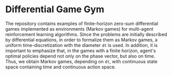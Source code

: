 # Differential Game Gym

The repository contains examples of finite-horizon zero-sum differential games implemented as environments (Markov games) for multi-agent reinforcement learning algorithms. Since the problems are initially described by differential equations, in order to formalize them as Markov games, a uniform time-discretization with the diameter <code>dt</code> is used. In addition, it is important to emphasize that, in the games with a finite horizon, agent's optimal policies depend not only on the phase vector, but also on time. Thus, we obtain Markov games, depending on <code>dt</code>, with continuous state space containing time and continuous action space.
